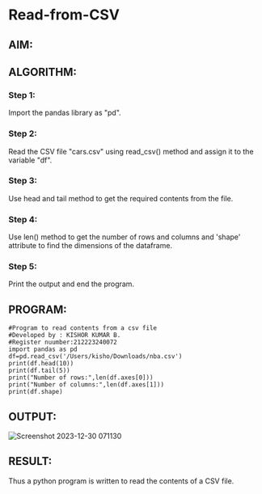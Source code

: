# Read-from-CSV

## AIM:

## ALGORITHM:
### Step 1:
Import the pandas library as "pd".

### Step 2:
Read the CSV file "cars.csv" using read_csv() method and assign it to the variable "df".

### Step 3:
Use head and tail method to get the required contents from the file.

### Step 4:
Use len() method to get the number of rows and columns and 'shape' attribute to find the dimensions of the dataframe.

### Step 5:
Print the output and end the program.
## PROGRAM:
```
#Program to read contents from a csv file
#Developed by : KISHOR KUMAR B.
#Register nuumber:212223240072
import pandas as pd
df=pd.read_csv('/Users/kisho/Downloads/nba.csv')
print(df.head(10))
print(df.tail(5))
print("Number of rows:",len(df.axes[0]))
print("Number of columns:",len(df.axes[1]))
print(df.shape)
```

## OUTPUT:
![Screenshot 2023-12-30 071130](https://github.com/Kishorerz/Read-from-CSV/assets/144451216/277750b2-0f2a-4158-bfba-64def1760839)

## RESULT:
Thus a python program is written to read the contents of a CSV file.
